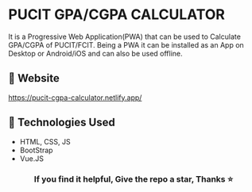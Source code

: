 <h1>PUCIT GPA/CGPA CALCULATOR</h1>
<p>It is a Progressive Web Application(PWA) that can be used to Calculate GPA/CGPA of PUCIT/FCIT. Being a PWA it can be installed as an App on Desktop or Android/iOS and can also be used offline.</p>
<h2>🔗 Website</h2>
<a href="https://pucit-cgpa-calculator.netlify.app/">https://pucit-cgpa-calculator.netlify.app/</a>
<h2>🧰 Technologies Used</h2>
<ul>
    <li>HTML, CSS, JS</li>
    <li>BootStrap</li>
    <li>Vue.JS</li>
</ul>
<h3 style="text-align:center;">If you find it helpful, Give the repo a star, Thanks ⭐</h3>
